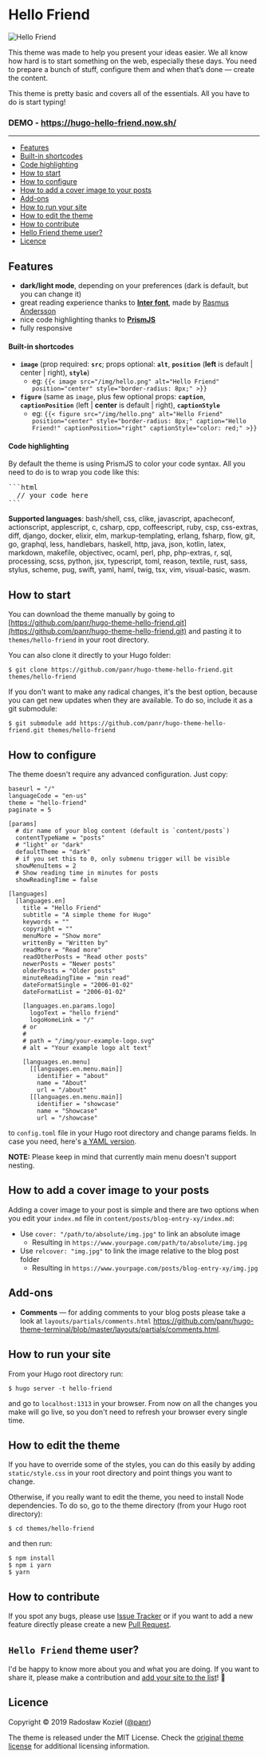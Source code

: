 # Hello Friend

![Hello Friend](https://github.com/panr/hugo-theme-hello-friend/blob/master/images/screenshot.png?raw=true)

This theme was made to help you present your ideas easier. We all know how hard is to start something on the web, especially these days. You need to prepare a bunch of stuff, configure them and when that’s done — create the content.

This theme is pretty basic and covers all of the essentials. All you have to do is start typing!

### DEMO - https://hugo-hello-friend.now.sh/

---

- [Features](#features)
- [Built-in shortcodes](#built-in-shortcodes)
- [Code highlighting](#code-highlighting)
- [How to start](#how-to-start)
- [How to configure](#how-to-configure)
- [How to add a cover image to your posts](#how-to-add-a-cover-image-to-your-posts)
- [Add-ons](#add-ons)
- [How to run your site](#how-to-run-your-site)
- [How to edit the theme](#how-to-edit-the-theme)
- [How to contribute](#how-to-contribute)
- [Hello Friend theme user?](#hello-friend-theme-user)
- [Licence](#licence)

## Features

- **dark/light mode**, depending on your preferences (dark is default, but you can change it)
- great reading experience thanks to [**Inter font**](https://rsms.me/inter/), made by [Rasmus Andersson](https://rsms.me/about/)
- nice code highlighting thanks to [**PrismJS**](https://prismjs.com)
- fully responsive

#### Built-in shortcodes

- **`image`** (prop required: **`src`**; props optional: **`alt`**, **`position`** (**left** is default | center | right), **`style`**)
  - eg: `{{< image src="/img/hello.png" alt="Hello Friend" position="center" style="border-radius: 8px;" >}}`
- **`figure`** (same as `image`, plus few optional props: **`caption`**, **`captionPosition`** (left | **center** is default | right), **`captionStyle`**
  - eg: `{{< figure src="/img/hello.png" alt="Hello Friend" position="center" style="border-radius: 8px;" caption="Hello Friend!" captionPosition="right" captionStyle="color: red;" >}}`

#### Code highlighting

By default the theme is using PrismJS to color your code syntax. All you need to do is to wrap you code like this:

<pre>
```html
  // your code here
```
</pre>

**Supported languages**: bash/shell, css, clike, javascript, apacheconf, actionscript, applescript, c, csharp, cpp, coffeescript, ruby, csp, css-extras, diff, django, docker, elixir, elm, markup-templating, erlang, fsharp, flow, git, go, graphql, less, handlebars, haskell, http, java, json, kotlin, latex, markdown, makefile, objectivec, ocaml, perl, php, php-extras, r, sql, processing, scss, python, jsx, typescript, toml, reason, textile, rust, sass, stylus, scheme, pug, swift, yaml, haml, twig, tsx, vim, visual-basic, wasm.

## How to start

You can download the theme manually by going to [https://github.com/panr/hugo-theme-hello-friend.git](https://github.com/panr/hugo-theme-hello-friend.git) and pasting it to `themes/hello-friend` in your root directory.

You can also clone it directly to your Hugo folder:

```
$ git clone https://github.com/panr/hugo-theme-hello-friend.git themes/hello-friend
```

If you don't want to make any radical changes, it's the best option, because you can get new updates when they are available. To do so, include it as a git submodule:

```
$ git submodule add https://github.com/panr/hugo-theme-hello-friend.git themes/hello-friend
```

## How to configure

The theme doesn't require any advanced configuration. Just copy:

```
baseurl = "/"
languageCode = "en-us"
theme = "hello-friend"
paginate = 5

[params]
  # dir name of your blog content (default is `content/posts`)
  contentTypeName = "posts"
  # "light" or "dark"
  defaultTheme = "dark"
  # if you set this to 0, only submenu trigger will be visible
  showMenuItems = 2
  # Show reading time in minutes for posts
  showReadingTime = false

[languages]
  [languages.en]
    title = "Hello Friend"
    subtitle = "A simple theme for Hugo"
    keywords = ""
    copyright = ""
    menuMore = "Show more"
    writtenBy = "Written by"
    readMore = "Read more"
    readOtherPosts = "Read other posts"
    newerPosts = "Newer posts"
    olderPosts = "Older posts"
    minuteReadingTime = "min read"
    dateFormatSingle = "2006-01-02"
    dateFormatList = "2006-01-02"

    [languages.en.params.logo]
      logoText = "hello friend"
      logoHomeLink = "/"
    # or
    #
    # path = "/img/your-example-logo.svg"
    # alt = "Your example logo alt text"

    [languages.en.menu]
      [[languages.en.menu.main]]
        identifier = "about"
        name = "About"
        url = "/about"
      [[languages.en.menu.main]]
        identifier = "showcase"
        name = "Showcase"
        url = "/showcase"
```

to `config.toml` file in your Hugo root directory and change params fields. In case you need, here's [a YAML version](https://gist.github.com/panr/8f9b363e358aaa33f6d353c77feee959).

**NOTE:** Please keep in mind that currently main menu doesn't support nesting.

## How to add a cover image to your posts

Adding a cover image to your post is simple and there are two options when you edit your `index.md` file in `content/posts/blog-entry-xy/index.md`:

* Use `cover: "/path/to/absolute/img.jpg"` to link an absolute image
  * Resulting in `https://www.yourpage.com/path/to/absolute/img.jpg`
* Use `relcover: "img.jpg"` to link the image relative to the blog post folder
  * Resulting in `https://www.yourpage.com/posts/blog-entry-xy/img.jpg`

## Add-ons

- **Comments** — for adding comments to your blog posts please take a look at `layouts/partials/comments.html` https://github.com/panr/hugo-theme-terminal/blob/master/layouts/partials/comments.html.

## How to run your site

From your Hugo root directory run:

```
$ hugo server -t hello-friend
```

and go to `localhost:1313` in your browser. From now on all the changes you make will go live, so you don't need to refresh your browser every single time.

## How to edit the theme

If you have to override some of the styles, you can do this easily by adding `static/style.css` in your root directory and point things you want to change.

Otherwise, if you really want to edit the theme, you need to install Node dependencies. To do so, go to the theme directory (from your Hugo root directory):

```
$ cd themes/hello-friend
```

and then run:

```
$ npm install
$ npm i yarn
$ yarn
```

## How to contribute

If you spot any bugs, please use [Issue Tracker](https://github.com/panr/hugo-theme-hello-friend/issues) or if you want to add a new feature directly please create a new [Pull Request](https://github.com/panr/hugo-theme-hello-friend/pulls).

## `Hello Friend` theme user?

I'd be happy to know more about you and what you are doing. If you want to share it, please make a contribution and [add your site to the list](https://github.com/panr/hugo-theme-hello-friend/blob/master/USERS.md)! 🤗

## Licence

Copyright © 2019 Radosław Kozieł ([@panr](https://twitter.com/panr))

The theme is released under the MIT License. Check the [original theme license](https://github.com/panr/hugo-theme-hello-friend/blob/master/LICENSE.md) for additional licensing information.
